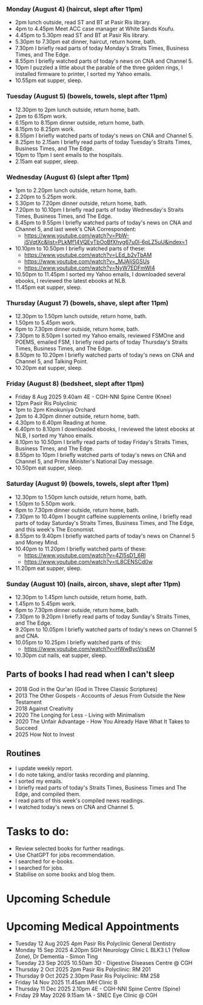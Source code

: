 ### Monday (August 4) (haircut, slept after 11pm)
- 2pm lunch outside, read ST and BT at Pasir Ris library.
- 4pm to 4.45pm Meet ACC case manager at White Sands Koufu.
- 4.45pm to 5.30pm read ST and BT at Pasir Ris library.
- 5.30pm to 7.30pm eat dinner, haircut, return home, bath.
- 7.30pm I briefly read parts of today Monday's Straits Times, Business Times, and The Edge.
- 8.55pm I briefly watched parts of today's news on CNA and Channel 5.
- 10pm I puzzled a little about the parable of the three golden rings, I installed firmware to printer, I sorted my Yahoo emails.
- 10.55pm eat supper, sleep.

### Tuesday (August 5) (bowels, towels, slept after 11pm)
- 12.30pm to 2pm lunch outside, return home, bath.
- 2pm to 6.15pm work.
- 6.15pm to 8.15pm dinner outside, return home, bath.
- 8.15pm to 8.25pm work.
- 8.55pm I briefly watched parts of today's news on CNA and Channel 5.
- 8.25pm to 2.15am I briefly read parts of today Tuesday's Straits Times, Business Times, and The Edge.
- 10pm to 11pm I sent emails to the hospitals.
- 2.15am eat supper, sleep.

### Wednesday (August 6) (slept after 11pm)
- 1pm to 2.20pm lunch outside, return home, bath.
- 2.20pm to 5.25pm work.
- 5.30pm to 7.20pm dinner outside, return home, bath.
- 7.20pm to 10.10pm I briefly read parts of today Wednesday's Straits Times, Business Times, and The Edge.
- 8.45pm to 9.55pm I briefly watched parts of today's news on CNA and Channel 5, and last week's CNA Correspondent:
    - https://www.youtube.com/watch?v=PbW-jSVqtXc&list=PLkMf14VQEvTbOoBfXhyg67u0l-6pLZ5uU&index=1
- 10.10pm to 10.50pm I briefly watched parts of these:
    - https://www.youtube.com/watch?v=LEd_b2vTbAM
    - https://www.youtube.com/watch?v=_MJAIjSGSUs
    - https://www.youtube.com/watch?v=NyW7EDFmWl4
- 10.50pm to 11.45pm I sorted my Yahoo emails, I downloaded several ebooks, I reviewed the latest ebooks at NLB.
- 11.45pm eat supper, sleep.

### Thursday (August 7) (bowels, shave, slept after 11pm)
- 12.30pm to 1.50pm lunch outside, return home, bath.
- 1.50pm to 5.45pm work.
- 6pm to 7.30pm dinner outside, return home, bath.
- 7.30pm to 8.50pm I sorted my Yahoo emails, reviewed FSMOne and POEMS, emailed FSM, I briefly read parts of today Thursday's Straits Times, Business Times, and The Edge.
- 8.50pm to 10.20pm I briefly watched parts of today's news on CNA and Channel 5, and Talking Point.
- 10.20pm eat supper, sleep.

### Friday (August 8) (bedsheet, slept after 11pm)
- Friday 8 Aug 2025 9.40am 4E - CGH-NNI Spine Centre (Knee)
- 12pm Pasir Ris Polyclinic
- 1pm to 2pm Kinokuniya Orchard
- 2pm to 4.30pm dinner outside, return home, bath.
- 4.30pm to 6.40pm Reading at home.
- 6.40pm to 8.10pm I downloaded ebooks, I reviewed the latest ebooks at NLB, I sorted my Yahoo emails.
- 8.10pm to 10.50pm I briefly read parts of today Friday's Straits Times, Business Times, and The Edge.
- 8.55pm to 10pm I briefly watched parts of today's news on CNA and Channel 5, and Prime Minister's National Day message.
- 10.50pm eat supper, sleep.

### Saturday (August 9) (bowels, towels, slept after 11pm)
- 12.30pm to 1.50pm lunch outside, return home, bath.
- 1.50pm to 5.50pm work.
- 6pm to 7.30pm dinner outside, return home, bath.
- 7.30pm to 10.40pm I bought caffeine supplements online, I briefly read parts of today Saturday's Straits Times, Business Times, and The Edge, and this week's The Economist.
- 8.55pm to 9.40pm I briefly watched parts of today's news on Channel 5 and Money Mind.
- 10.40pm to 11.20pm I briefly watched parts of these:
    - https://www.youtube.com/watch?v=4Zl5sD1_6RI
    - https://www.youtube.com/watch?v=tL8CENSCd0w
- 11.20pm eat supper, sleep.

### Sunday (August 10) (nails, aircon, shave, slept after 11pm)
- 12.30pm to 1.45pm lunch outside, return home, bath.
- 1.45pm to 5.45pm work.
- 6pm to 7.30pm dinner outside, return home, bath.
- 7.30pm to 9.20pm I briefly read parts of today Sunday's Straits Times, and The Edge.
- 9.20pm to 10.05pm I briefly watched parts of today's news on Channel 5 and CNA.
- 10.05pm to 10.25pm I briefly watched parts of this:
    - https://www.youtube.com/watch?v=HWwBycVssEM
- 10.30pm cut nails, eat supper, sleep.



## Parts of books I had read when I can't sleep
- 2018 God in the Qur'an (God in Three Classic Scriptures)
- 2013 The Other Gospels - Accounts of Jesus From Outside the New Testament
- 2018 Against Creativity
- 2020 The Longing for Less - Living with Minimalism
- 2020 The Unfair Advantage - How You Already Have What It Takes to Succeed
- 2025 How Not to Invest

## Routines
- I update weekly report.
- I do note taking, and/or tasks recording and planning.
- I sorted my emails.
- I briefly read parts of today's Straits Times, Business Times and The Edge, and compiled them.
- I read parts of this week's compiled news readings.
- I watched today's news on CNA and Channel 5.

# Tasks to do:
- Review selected books for further readings.
- Use ChatGPT for jobs recommendation.
- I searched for e-books.
- I searched for jobs.
- Stabilise on some books and blog them.

# Upcoming Schedule

# Upcoming Medical Appointments
- Tuesday 12 Aug 2025 4pm Pasir Ris Polyclinic General Dentistry
- Monday 15 Sep 2025 4.20pm SGH Neurology Clinic L BLK3 L1 (Yellow Zone), Dr Dementia - Simon Ting
- Tuesday 23 Sep 2025 10.50am 3D - Digestive Diseases Centre @ CGH
- Thursday 2 Oct 2025 2pm Pasir Ris Polyclinic: RM 201
- Thursday 9 Oct 2025 2.30pm Pasir Ris Polyclinic: RM 258
- Friday 14 Nov 2025 11.45am IMH Clinic B
- Thursday 11 Dec 2025 2.10pm 4E - CGH-NNI Spine Centre (Spine)
- Friday 29 May 2026 9.15am 1A - SNEC Eye Clinic @ CGH


